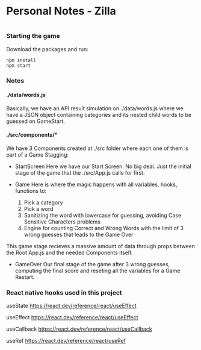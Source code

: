 # #########################################################################
# Personal Notes - Zilla ##################################################
# #########################################################################

### Starting the game

Download the packages and run:
```
npm install
npm start
```

### Notes

#### ./data/words.js
Basically, we have an API result simulation on ./data/words.js where we have a JSON object containing categories and its nested child words to be guessed on GameStart.

#### ./src/components/*
We have 3 Components created at ./src folder where each one of them is part of a Game Stagging:

- StartScreen
Here we have our Start Screen. No big deal. Just the initial stage of the game that the ./src/App.js calls for first.

- Game
Here is where the magic happens with all variables, hooks, functions to:
    1. Pick a category
    2. Pick a word
    3. Sanitizing the word with lowercase for guessing, avoiding Case Sensitive Characters problems
    4. Engine for counting Correct and Wrong Words with the limit of 3 wrong guesses that leads to  the Game Over

This game stage recieves a massive amount of data through props between the Root App.js and the needed Components itself.

- GameOver
Our final stage of the game after 3 wrong guesses, computing the final score and reseting all the variables for a Game Restart.


### React native hooks used in this project

useState
https://react.dev/reference/react/useEffect

useEffect
https://react.dev/reference/react/useEffect

useCallback
https://react.dev/reference/react/useCallback

useRef
https://react.dev/reference/react/useRef